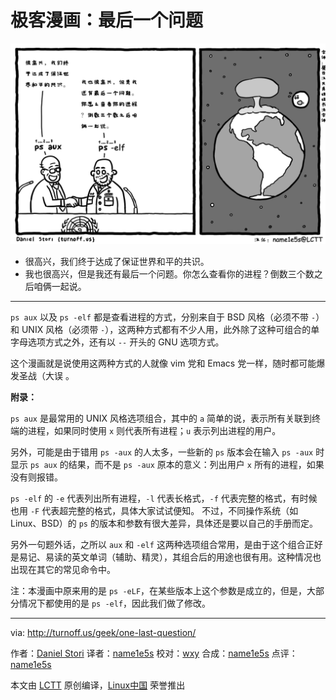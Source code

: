 极客漫画：最后一个问题
===============

![One Last Question](./one-last-question.png)

- 很高兴，我们终于达成了保证世界和平的共识。
- 我也很高兴，但是我还有最后一个问题。你怎么查看你的进程？倒数三个数之后咱俩一起说。


---

`ps aux` 以及 `ps -elf` 都是查看进程的方式，分别来自于 BSD 风格（必须不带 `-`）和 UNIX 风格（必须带 `-`），这两种方式都有不少人用，此外除了这种可组合的单字母选项方式之外，还有以 `--` 开头的 GNU 选项方式。

这个漫画就是说使用这两种方式的人就像 vim 党和 Emacs 党一样，随时都可能爆发圣战（大误 。

**附录：**

`ps aux` 是最常用的 UNIX 风格选项组合，其中的 `a` 简单的说，表示所有关联到终端的进程，如果同时使用 `x` 则代表所有进程；`u` 表示列出进程的用户。

另外，可能是由于错用 `ps -aux` 的人太多，一些新的 `ps` 版本会在输入 `ps -aux` 时显示 `ps aux` 的结果，而不是 `ps -aux` 原本的意义：列出用户 `x` 所有的进程，如果没有则报错。

`ps -elf` 的 `-e` 代表列出所有进程，`-l` 代表长格式，`-f` 代表完整的格式，有时候也用 `-F` 代表超完整的格式，具体大家试试便知。 不过，不同操作系统（如 Linux、BSD）的 `ps` 的版本和参数有很大差异，具体还是要以自己的手册而定。

另外一句题外话，之所以 `aux` 和 `-elf` 这两种选项组合常用，是由于这个组合正好是易记、易读的英文单词（辅助、精灵），其组合后的用途也很有用。这种情况也出现在其它的常见命令中。


注：本漫画中原来用的是 `ps -eLF`，在某些版本上这个参数是成立的，但是，大部分情况下都使用的是 `ps -elf`，因此我们做了修改。 

---

via: http://turnoff.us/geek/one-last-question/

作者：[Daniel Stori][a]
译者：[name1e5s](https://github.com/name1e5s)
校对：[wxy](https://github.com/wxy)
合成：[name1e5s](https://github.com/name1e5s)
点评：[name1e5s](https://github.com/name1e5s)

本文由 [LCTT](https://github.com/LCTT/TranslateProject) 原创编译，[Linux中国](https://linux.cn/) 荣誉推出

[a]:http://turnoff.us/about/
